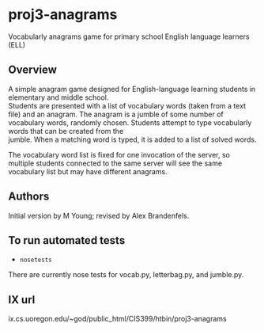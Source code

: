 # proj3-anagrams
Vocabularly anagrams game for primary school English language learners (ELL)


## Overview

A simple anagram game designed for English-language learning students in 
elementary and middle school.  
Students are presented with a list of vocabulary words (taken from a text file) 
and an anagram.  The anagram is a jumble of some number of vocabulary words, randomly chosen.  Students attempt to type vocabularly words that can be created from the  
jumble.  When a matching word is typed, it is added to a list of solved words. 

The vocabulary word list is fixed for one invocation of the server, so multiple
students connected to the same server will see the same vocabulary list but may 
have different anagrams.

## Authors 

Initial version by M Young; revised by Alex Brandenfels.

## To run automated tests 
* `nosetests`

There are currently nose tests for vocab.py, letterbag.py, and jumble.py. 

## IX url

ix.cs.uoregon.edu/~god/public_html/CIS399/htbin/proj3-anagrams